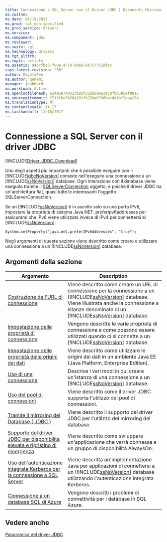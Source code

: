```yaml
---
title: Connessione a SQL Server con il Driver JDBC | Documenti Microsoft
ms.custom: 
ms.date: 01/19/2017
ms.prod: sql-non-specified
ms.prod_service: drivers
ms.service: 
ms.component: jdbc
ms.reviewer: 
ms.suite: sql
ms.technology: drivers
ms.tgt_pltfrm: 
ms.topic: article
ms.assetid: 94bcfbe3-f00e-4774-bda8-bb7577518fec
caps.latest.revision: "30"
author: MightyPen
ms.author: genemi
manager: jhubbard
ms.workload: Active
ms.openlocfilehash: 624a6874931cb8af32bb69ea3ac0f8b395ef8915
ms.sourcegitcommit: 2713f8e7b504101f9298a0706bacd84bf2eaa174
ms.translationtype: MT
ms.contentlocale: it-IT
ms.lasthandoff: 11/18/2017
---
```

# <a name="connecting-to-sql-server-with-the-jdbc-driver"></a>Connessione a SQL Server con il driver JDBC
[!INCLUDE[Driver_JDBC_Download](../../includes/driver_jdbc_download.md)]

  Uno degli aspetti più importanti che è possibile eseguire con il [!INCLUDE[jdbcNoVersion](../../includes/jdbcnoversion_md.md)] consiste nell'eseguire una connessione a un [!INCLUDE[ssNoVersion](../../includes/ssnoversion_md.md)] database. Ogni interazione con il database viene eseguita tramite il [SQLServerConnection](../../connect/jdbc/reference/sqlserverconnection-class.md) oggetto, e poiché il driver JDBC ha un'architettura flat, quasi tutte le interessanti l'oggetto SQLServerConnection.  
  
 Se un [!INCLUDE[ssNoVersion](../../includes/ssnoversion_md.md)] è in ascolto solo su una porta IPv6, impostare la proprietà di sistema Java.NET. preferipv6addresses per assicurarsi che IPv6 viene utilizzato invece di IPv4 per connettersi al [!INCLUDE[ssNoVersion](../../includes/ssnoversion_md.md)]:  
  
```  
System.setProperty("java.net.preferIPv6Addresses", "true");  
```  
  
 Negli argomenti di questa sezione viene descritto come creare e utilizzare una connessione a un [!INCLUDE[ssNoVersion](../../includes/ssnoversion_md.md)] database.  
  
## <a name="in-this-section"></a>Argomenti della sezione  
  
|Argomento|Description|  
|-----------|-----------------|  
|[Costruzione dell'URL di connessione](../../connect/jdbc/building-the-connection-url.md)|Viene descritto come creare un URL di connessione per la connessione a un [!INCLUDE[ssNoVersion](../../includes/ssnoversion_md.md)] database. Viene illustrata anche la connessione a istanze denominate di un [!INCLUDE[ssNoVersion](../../includes/ssnoversion_md.md)] database.|  
|[Impostazione delle proprietà di connessione](../../connect/jdbc/setting-the-connection-properties.md)|Vengono descritte le varie proprietà di connessione e come possono essere utilizzati quando ci si connette a un [!INCLUDE[ssNoVersion](../../includes/ssnoversion_md.md)] database.|  
|[Impostazione delle proprietà delle origini dei dati](../../connect/jdbc/setting-the-data-source-properties.md)|Viene descritto come utilizzare le origini dei dati in un ambiente Java EE (Java Platform, Enterprise Edition).|  
|[Uso di una connessione](../../connect/jdbc/working-with-a-connection.md)|Descrive i vari modi in cui creare un'istanza di una connessione a un [!INCLUDE[ssNoVersion](../../includes/ssnoversion_md.md)] database.|  
|[Uso del pool di connessioni](../../connect/jdbc/using-connection-pooling.md)|Viene descritto come il driver JDBC supporta l'utilizzo del pool di connessioni.|  
|[Tramite il mirroring del Database &#40; JDBC &#41;](../../connect/jdbc/using-database-mirroring-jdbc.md)|Viene descritto il supporto del driver JDBC per l'utilizzo del mirroring del database.|  
|[Supporto del driver JDBC per disponibilità elevata e ripristino di emergenza](../../connect/jdbc/jdbc-driver-support-for-high-availability-disaster-recovery.md)|Viene descritto come sviluppare un'applicazione che verrà connessa a un gruppo di disponibilità AlwaysOn.|  
|[Uso dell'autenticazione integrata Kerberos per la connessione a SQL Server](../../connect/jdbc/using-kerberos-integrated-authentication-to-connect-to-sql-server.md)|Viene descritta un'implementazione Java per applicazioni di connettersi a un [!INCLUDE[ssNoVersion](../../includes/ssnoversion_md.md)] database utilizzando l'autenticazione integrata Kerberos.|  
|[Connessione a un database SQL di Azure](../../connect/jdbc/connecting-to-an-azure-sql-database.md)|Vengono descritti i problemi di connettività per i database in SQL Azure.|  
  
## <a name="see-also"></a>Vedere anche  
 [Panoramica del driver JDBC](../../connect/jdbc/overview-of-the-jdbc-driver.md)  
  
  
